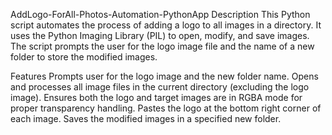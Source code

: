 AddLogo-ForAll-Photos-Automation-PythonApp
Description
This Python script automates the process of adding a logo to all images in a directory. It uses the Python Imaging Library (PIL) to open, modify, and save images. The script prompts the user for the logo image file and the name of a new folder to store the modified images.

Features
Prompts user for the logo image and the new folder name.
Opens and processes all image files in the current directory (excluding the logo image).
Ensures both the logo and target images are in RGBA mode for proper transparency handling.
Pastes the logo at the bottom right corner of each image.
Saves the modified images in a specified new folder.
